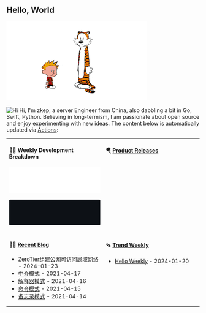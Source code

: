 ## Hello, World

![](https://raw.githubusercontent.com/zkep/zkep/master/images/calvin-and-hobbes.gif)

<img src='https://qpluspicture.oss-cn-beijing.aliyuncs.com/6LjjQA/Hi.gif' alt='Hi' width="24"/> Hi, I'm zkep, a server Engineer from China, also dabbling a bit in Go, Swift, Python.  Believing in long-termism, I am passionate about open source and enjoy experimenting with new ideas. The content below is automatically updated via <a href="https://github.com/zkep/zkep/actions" target="_blank">Actions</a>:

<table width="960px">
<tr>
<td valign="top" width="50%">

#### 🏊‍♂️ Weekly Development Breakdown

![light](https://raw.githubusercontent.com/zkep/zkep/master/images/wakatime_weekly_language_stats.svg#gh-light-mode-only)

![dark](https://raw.githubusercontent.com/zkep/zkep/master/images/wakatime_weekly_language_stats_black.svg#gh-dark-mode-only)

</td>
<td valign="top" width="50%">

#### 🪂 <a href="https://github.com/zkep/zkep/blob/master/releases.md" target="_blank">Product Releases</a>

<!-- recent_releases starts -->

<!-- recent_releases ends -->

</td>
</tr>
<tr>
<td valign="top" width="50%">

#### 🤾‍♂️ <a href="https://zkep.github.io" target="_blank">Recent Blog</a>

<!-- blog starts -->
* <a href='https://zkep.github.io/54294.html' target='_blank'>ZeroTier组建公网可访问局域网络</a> - 2024-01-23
* <a href='https://zkep.github.io/go/design/mediator.html' target='_blank'>中介模式</a> - 2021-04-17
* <a href='https://zkep.github.io/go/design/interpreter.html' target='_blank'>解释器模式</a> - 2021-04-16
* <a href='https://zkep.github.io/go/design/command.html' target='_blank'>命令模式</a> - 2021-04-15
* <a href='https://zkep.github.io/go/design/memento.html' target='_blank'>备忘录模式</a> - 2021-04-14
<!-- blog ends -->

</td>
<td valign="top" width="50%">

#### 🩴 <a href="https://zkep.github.io" target="_blank">Trend Weekly</a>

<!-- weekly starts -->

* <a href='http://weekly.anyfun.tech/2024/01/20/hello-weekly/' target='_blank'>Hello Weekly</a> - 2024-01-20
<!-- weekly ends -->

</td>
</tr>

</table>
